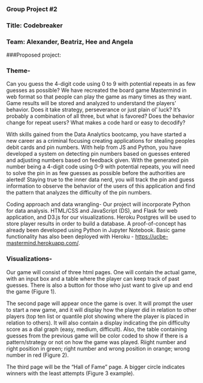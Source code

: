 ### Group Project #2 
### Title: Codebreaker
### Team: Alexander, Beatriz, Hee and Angela

###Proposed project:
### Theme-
Can you guess the 4-digit code using 0 to 9 with potential repeats in as few guesses as possible? We have recreated the board game Mastermind in web format so that people can play the game as many times as they want. Game results will be stored and analyzed to understand the players’ behavior. Does it take strategy, perseverance or just plain ol’ luck? It’s probably a combination of all three, but what is favored? Does the behavior change for repeat users? What makes a code hard or easy to decodify? 

With skills gained from the Data Analytics bootcamp, you have started a new career as a criminal focusing creating applications for stealing peoples debit cards and pin numbers. With help from JS and Python, you have developed a system on detecting pin numbers based on guesses entered and adjusting numbers based on feedback given. With the generated pin number being a 4-digit code using 0-9 with potential repeats, you will need to solve the pin in as few guesses as possible before the authorities are alerted! Staying true to the inner data nerd, you will track the pin and guess information to observe the behavior of the users of this application and find the pattern that analyzes the difficulty of the pin numbers.

Coding approach and data wrangling-
Our project will incorporate Python for data analysis. HTML/CSS and JavaScript (DS), and Flask for web application, and D3.js for our visualizations. Heroku Postgres will be used to store player results in order to build a database. A proof-of-concept has already been developed using Python in Jupyter Notebook. Basic game functionality has also been deployed with Heroku - https://ucbe-mastermind.herokuapp.com/.

### Visualizations-
Our game will consist of three html pages. One will contain the actual game, with an input box and a table where the player can keep track of past guesses. There is also a button for those who just want to give up and end the game (Figure 1).

The second page will appear once the game is over. It will prompt the user to start a new game, and it will display how the player did in relation to other players (top ten list or quantile plot showing where the player is placed in relation to others). It will also contain a display indicating the pin difficulty score as a dial graph (easy, medium, difficult). Also, the table containing guesses from the previous game will be color coded to show if there is a pattern/strategy or not on how the game was played. Riight number and right position in green; right number and wrong position in orange; wrong number in red (Figure 2). 

The third page will be the “Hall of Fame” page. A bigger circle indicates winners with the least attempts (Figure 3 example).
